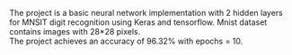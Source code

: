 The project is a basic neural network implementation with 2 hidden layers for MNSIT digit recognition using Keras and tensorflow.
Mnist dataset contains images with 28*28 pixels.  
The project achieves an accuracy of 96.32% with epochs = 10.
